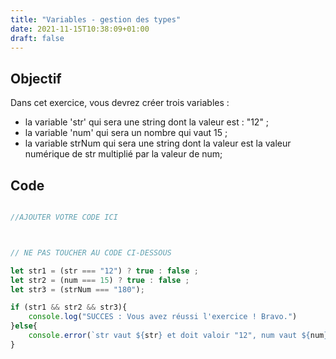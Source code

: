 ```yaml
---
title: "Variables - gestion des types"
date: 2021-11-15T10:38:09+01:00
draft: false
---
```


## Objectif

Dans cet exercice, vous devrez créer trois variables :

- la variable 'str' qui sera une string dont la valeur est : "12" ;
- la variable 'num' qui sera un nombre qui vaut 15 ;
- la variable strNum qui sera une string dont la valeur est la valeur numérique de str multiplié par la valeur de num;

## Code

```javascript

//AJOUTER VOTRE CODE ICI



// NE PAS TOUCHER AU CODE CI-DESSOUS

let str1 = (str === "12") ? true : false ;
let str2 = (num === 15) ? true : false ;
let str3 = (strNum === "180");

if (str1 && str2 && str3){
    console.log("SUCCES : Vous avez réussi l'exercice ! Bravo.")
}else{
    console.error(`str vaut ${str} et doit valoir "12", num vaut ${num} et doit valoir 15 et strNum vaut "${strNum}" et doit valoir "180"`)
}


```
